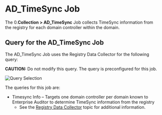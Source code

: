 # AD_TimeSync Job

The 0.**Collection > AD_TimeSync** Job collects TimeSync information from the registry for each
domain controller within the domain.

## Query for the AD_TimeSync Job

The AD_TimeSync Job uses the Registry Data Collector for the following query:

**CAUTION:** Do not modify this query. The query is preconfigured for this job.

![Query Selection](/img/versioned_docs/accessanalyzer_11.6/accessanalyzer/solutions/activedirectory/domains/collection/timesyncquery.webp)

The queries for this job are:

- Timesync Info – Targets one domain controller per domain known to Enterprise Auditor to determine
  TimeSync information from the registry
    - See the
      [Registry Data Collector](/docs/accessanalyzer/11.6/admin/datacollector/registry.md)
      topic for additional information.
